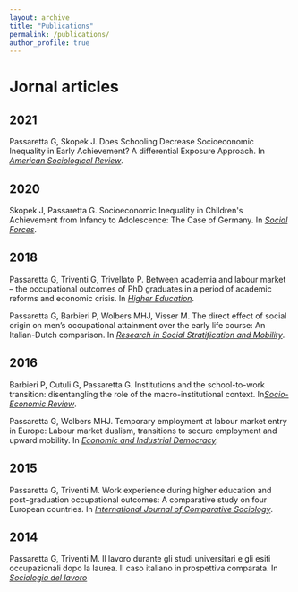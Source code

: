 ```yaml
---
layout: archive
title: "Publications"
permalink: /publications/
author_profile: true
---
```


# Jornal articles
## 2021
Passaretta G, Skopek J. Does Schooling Decrease Socioeconomic Inequality in Early Achievement? A differential Exposure Approach. In [_American Sociological Review_](https://journals.sagepub.com/home/asr).
## 2020
Skopek J, Passaretta G. Socioeconomic Inequality in Children's Achievement from Infancy to Adolescence: The Case of Germany.  In [_Social Forces_](https://academic.oup.com/sf/article/100/1/86/5924408?login=true).
## 2018
Passaretta G, Triventi G, Trivellato P. Between academia and labour market – the occupational outcomes of PhD graduates in a period of academic reforms and economic crisis.  In [_Higher Education_](https://link.springer.com/article/10.1007/s10734-018-0288-4).

Passaretta G, Barbieri P, Wolbers MHJ, Visser M. The direct effect of social origin on men’s occupational attainment over the early life course: An Italian-Dutch comparison. In [_Research in Social Stratification and Mobility_](https://www.sciencedirect.com/science/article/pii/S0276562417300859?via%3Dihub).

## 2016
Barbieri P, Cutuli G, Passaretta G. Institutions and the school-to-work transition: disentangling the role of the macro-institutional context. In[_Socio-Economic Review_](https://academic.oup.com/ser/article/16/1/161/2890794).

Passaretta G, Wolbers MHJ. Temporary employment at labour market entry in Europe: Labour market dualism, transitions to secure employment and upward mobility. In [_Economic and Industrial Democracy_](https://journals.sagepub.com/doi/full/10.1177/0143831X16652946).
## 2015
Passaretta G, Triventi M. Work experience during higher education and post-graduation occupational outcomes: A comparative study on four European countries. In [_International Journal of Comparative Sociology_](https://journals.sagepub.com/doi/10.1177/0020715215587772).
## 2014
Passaretta G, Triventi M. Il lavoro durante gli studi universitari e gli esiti occupazionali dopo la laurea. Il caso italiano in prospettiva comparata. In [_Sociologia del lavoro_](https://www.francoangeli.it/riviste/Scheda_Rivista.aspx?IDArticolo=52659&idRivista=83) 


<!-- 






2015		

PAPERS IN OTHER REFEREED JOURNALS 
2014	


BOOKS
2020	L'esperienza conta?: Il lavoro durante gli studi universitari e gli esiti occupazionali dopo la laurea. Milano: Ledizioni LediPublishing.


REPORTS AND OTHER PUBLICATIONS
2019 	In de etalage: De directe invloed van sociale herkomst op statusverwerving in de eerste tien jaar na arbeidsmarktintrede in Nederland en Italië. Published in Mens en Maatschappij, 94(2), pp. 251 – 253 (with Barbieri P, Wolbers MHJ and M Visser).

2019	Integrative Report (WP1): Lessons and Policy Implications. ISOTIS Report (D 1.4), Trinity College Dublin. Report prepared for the European Commission (with J Rözer, J Skopek, T van Huizen and HG van de Werfhorst).

2018 	Roots and Development of Achievement Gaps. A Longitudinal Assessment in Selected European Countries (eds). ISOTIS Report (D 1.3), Trinity College Dublin. Report prepared for the European Commission (with J Skopek).

2018	A Longitudinal and Comparative Study on Achievement Inequality in Europe (with J Skopek). In: Passaretta G and J Skopek (eds), Roots and Development of Achievement Gaps. A Longitudinal Assessment in Selected European Countries, ISOTIS Report (D 1.3), Trinity College Dublin, pp. 4–17.

2018	From Birth to the End of Compulsory School – Social and Migration-related Achievement Inequality in a Stratified Education System (with J Skopek). In: Passaretta G and J Skopek (eds), Roots and Development of Achievement Gaps. A Longitudinal Assessment in Selected European Countries, ISOTIS Report (D 1.3), Trinity College Dublin, pp. 18–49.

2018	The Evolution of Social and Ethnic Inequalities in Cognitive Achievement from Preschool to Secondary Schooling in the UK (with J Skopek). In: Passaretta G and J Skopek (eds), Roots and Development of Achievement Gaps. A Longitudinal Assessment in Selected European Countries, ISOTIS Report (D 1.3), Trinity College Dublin, pp. 108–159.

2018	Lessons Learned from Five Countries: Summary and Policy Implications (with J Skopek). In: Passaretta G and J Skopek (eds), Roots and Development of Achievement Gaps. A Longitudinal Assessment in Selected European Countries, ISOTIS Report (D 1.3), Trinity College Dublin, pp. 173–179.




## Reports and others



<!--
This is your cheat sheet

Remember:

Pages_ contains the information that you want to show in your website for each "page": i.e: about.md
Data_ /navigation.yml contains the "layout" of your websites
HEADLINE

HEADLINE 2

HEADLINE 3

How to create a link?

We write [write here the word you want to be with the link](here the url)

write here to italic

write here to bold

This adds a circle before your phrase (item)
[whatever you write here would appear with underlined]
-->
